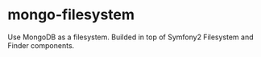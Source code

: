 mongo-filesystem
================

Use MongoDB as a filesystem. Builded in top of Symfony2 Filesystem and Finder components.
